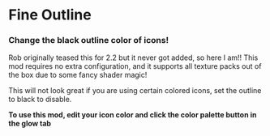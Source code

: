 # Fine Outline

### Change the black outline color of icons! 

Rob originally teased this for 2.2 but it never got added, so here I am!!
This mod requires no extra configuration, and it supports all texture packs out of the box due to some fancy shader magic!

<cr>This will not look great if you are using certain colored icons, set the outline to black to disable.</c>

**<cg>To use this mod, edit your icon color and click the color palette button in the glow tab</c>**